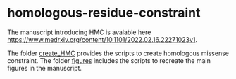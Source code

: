 # homologous-residue-constraint
The manuscript introducing HMC is avalable here https://www.medrxiv.org/content/10.1101/2022.02.16.22271023v1. 

The folder [create_HMC](https://github.com/ImperialCardioGenetics/homologous-missense-constraint/tree/main/create_HMC) provides the scripts to create homologous missense constraint. The folder [figures](https://github.com/ImperialCardioGenetics/homologous-missense-constraint/tree/main/figures) includes the scripts to recreate the main figures in the manuscript. 


